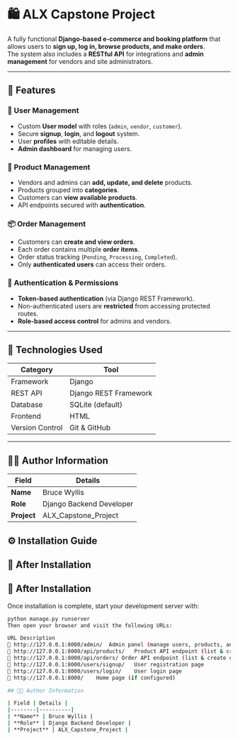 # 🛍️ ALX Capstone Project

A fully functional **Django-based e-commerce and booking platform** that allows users to **sign up, log in, browse products, and make orders**.  
The system also includes a **RESTful API** for integrations and **admin management** for vendors and site administrators.

---

## 🚀 Features

### 👥 User Management
- Custom **User model** with roles (`admin`, `vendor`, `customer`).
- Secure **signup**, **login**, and **logout** system.
- User **profiles** with editable details.
- **Admin dashboard** for managing users.

### 🛒 Product Management
- Vendors and admins can **add, update, and delete** products.
- Products grouped into **categories**.
- Customers can **view available products**.
- API endpoints secured with **authentication**.

### 📦 Order Management
- Customers can **create and view orders**.
- Each order contains multiple **order items**.
- Order status tracking (`Pending`, `Processing`, `Completed`).
- Only **authenticated users** can access their orders.

### 🔐 Authentication & Permissions
- **Token-based authentication** (via Django REST Framework).
- Non-authenticated users are **restricted** from accessing protected routes.
- **Role-based access control** for admins and vendors.

---

## 🧰 Technologies Used

| Category | Tool |
|-----------|------|
| Framework | Django |
| REST API | Django REST Framework |
| Database | SQLite (default) |
| Frontend | HTML |
| Version Control | Git & GitHub |

---

## 👨‍💻 Author Information

| Field | Details |
|--------|----------|
| **Name** | Bruce Wyllis |
| **Role** | Django Backend Developer |
| **Project** | ALX_Capstone_Project |
## ⚙️ Installation Guide
## 🚀 After Installation

## 🚀 After Installation

Once installation is complete, start your development server with:

```bash
python manage.py runserver
Then open your browser and visit the following URLs:

URL	Description
🔹 http://127.0.0.1:8000/admin/	Admin panel (manage users, products, and orders)
🔹 http://127.0.0.1:8000/api/products/	Product API endpoint (list & create products)
🔹 http://127.0.0.1:8000/api/orders/	Order API endpoint (list & create orders)
🔹 http://127.0.0.1:8000/users/signup/	User registration page
🔹 http://127.0.0.1:8000/users/login/	User login page
🔹 http://127.0.0.1:8000/	Home page (if configured)

## 👨‍💻 Author Information

| Field | Details |
|--------|----------|
| **Name** | Bruce Wyllis |
| **Role** | Django Backend Developer |
| **Project** | ALX_Capstone_Project |

